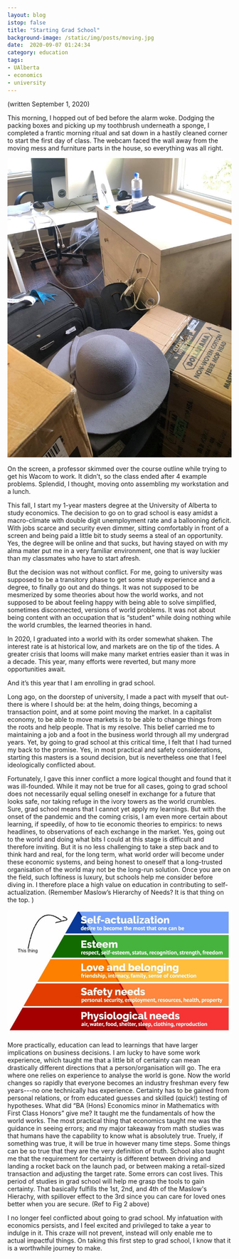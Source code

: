 ```yaml
---
layout: blog
istop: false
title: "Starting Grad School"
background-image: /static/img/posts/moving.jpg
date:  2020-09-07 01:24:34
category: education
tags:
- UAlberta
- economics
- university
---
```


(written September 1, 2020)

This morning, I hopped out of bed before the alarm woke. Dodging the packing boxes and picking up my toothbrush 
underneath a sponge, I completed a frantic morning ritual and sat down in a hastily cleaned corner to start the 
first day of class. The webcam faced the wall away from the moving mess and furniture parts in the house, so 
everything was all right. 

![Fig 1 First day of class](/static/img/posts/moving.jpg)
 
On the screen, a professor skimmed over the course outline while trying to get his Wacom to work. It didn’t, so the class ended after 4 
 example problems. Splendid, I thought, moving onto assembling my workstation and a lunch. 


This fall, I start my 1-year masters degree at the University of Alberta to study economics. The decision to go on to 
grad school is easy amidst a macro-climate with double digit unemployment rate and a ballooning deficit. With jobs 
scarce and security even dimmer, sitting comfortably in front of a screen and being paid a little bit to study seems a 
steal of an opportunity. Yes, the degree will be online and that sucks, but having stayed on with my alma mater put me 
in a very familiar environment, one that is way luckier than my classmates who have to start afresh. 


But the decision was not without conflict. For me, going to university was supposed to be a transitory phase to get some 
study experience and a degree, to finally go out and do things. It was not supposed to be mesmerized by some theories 
about how the world works, and not supposed to be about feeling happy with being able to solve simplified, sometimes 
disconnected, versions of world problems. It was not about being content with an occupation that is “student” while 
doing nothing while the world crumbles, the learned theories in hand.


In 2020, I graduated into a world with its order somewhat shaken. The interest rate is at historical low, and markets 
are on the tip of the tides. A greater crisis that looms will make many market entries easier than it was in a decade. 
This year, many efforts were reverted, but many more opportunities await. 


And it’s this year that I am enrolling in grad school. 


Long ago, on the doorstep of university, I made a pact with myself that out-there is where I should be: at the helm, 
doing things, becoming a transaction point, and at some point moving the market. In a capitalist economy, to be able to 
move markets is to be able to change things from the roots and help people. That is my resolve. This belief carried me 
to maintaining a job and a foot in the business world through all my undergrad years. Yet, by going to grad school at 
this critical time, I felt that I had turned my back to the promise. Yes, in most practical and safety considerations, 
starting this masters is a sound decision, but is nevertheless one that I feel ideologically conflicted about. 


Fortunately, I gave this inner conflict a more logical thought and found that it was ill-founded. While it may not be 
true for all cases, going to grad school does not necessarily equal selling oneself in exchange for a future that looks 
safe, nor taking refuge in the ivory towers as the world crumbles. Sure, grad school means that I cannot yet apply my 
learnings. But with the onset of the pandemic and the coming crisis, I am even more certain about learning, if speedily, 
of how to tie economic theories to empirics: to news headlines, to observations of each exchange in the market. Yes, 
going out to the world and doing what bits I could at this stage is difficult and therefore inviting. But it is no less 
challenging to take a step back and to think hard and real, for the long term, what world order will become under these 
economic systems, and being honest to oneself that a long-trusted organisation of the world may not be the long-run 
solution. Once you are on the field, such loftiness is luxury, but schools help me consider before diving in. I therefore 
place a high value on education in contributing to self-actualization. (Remember Maslow’s Hierarchy of Needs? 
It is that thing on the top. )

![Fig 2 Maslow's Hierachy of Needs](/static/img/posts/maslow.jpg)

More practically, education can lead to learnings that have larger implications on business decisions. I am lucky to 
have some work experience, which taught me that a little bit of certainty can mean drastically different directions 
that a person/organisation will go. The era where one relies on experience to analyse the world is gone. Now the world 
changes so rapidly that everyone becomes an industry freshman every few years---no one technically has experience. 
Certainty has to be gained from personal relations, or from educated guesses and skilled (quick!) testing of hypotheses. 
What did “BA (Hons) Economics minor in Mathematics with First Class Honors” give me? It taught me the fundamentals of 
how the world works. The most practical thing that economics taught me was the guidance in seeing errors; and my major 
takeaway from math studies was that humans have the capability to know what is absolutely true. Truely, if something was 
true, it will be true in however many time steps. Some things can be so true that they are the very definition of truth. 
School also taught me that the requirement for certainty is different between driving and landing a rocket back on the 
launch pad, or between making a retail-sized transaction and adjusting the target rate. Some errors can cost lives. This 
period of studies in grad school will help me grasp the tools to gain certainty. That basically fulfills the 1st, 2nd, 
and 4th of the Maslow's Hierachy, with spillover effect to the 3rd since you can care for loved ones better when you 
are secure. (Ref to Fig 2 above)


I no longer feel conflicted about going to grad school. My infatuation with economics persists, and I feel excited and 
privileged to take a year to indulge in it. This craze will not prevent, instead will only enable me to actual impactful 
things. On taking this first step to grad school, I know that it is a worthwhile journey to make. 

 

